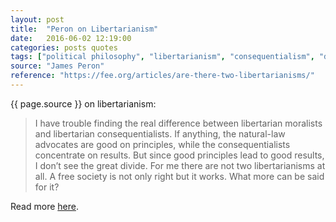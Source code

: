 ```yaml
---
layout: post
title:  "Peron on Libertarianism"
date:   2016-06-02 12:19:00
categories: posts quotes
tags: ["political philosophy", "libertarianism", "consequentialism", "deontology", "moralism", "natural rights"]
source: "James Peron"
reference: "https://fee.org/articles/are-there-two-libertarianisms/"
---
```


{{ page.source }} on libertarianism:

> I have trouble finding the real difference between libertarian moralists and libertarian consequentialists. If anything, the natural-law advocates are good on principles, while the consequentialists concentrate on results. But since good principles lead to good results, I don’t see the great divide. For me there are not two libertarianisms at all. A free society is not only right but it works. What more can be said for it?

Read more [here]({{page.reference}}).
